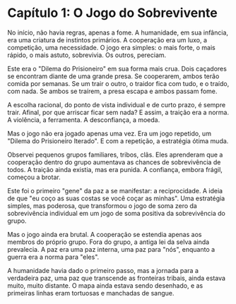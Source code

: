 # Capítulo 1: O Jogo do Sobrevivente

No início, não havia regras, apenas a fome. A humanidade, em sua infância, era uma criatura de instintos primários. A cooperação era um luxo, a competição, uma necessidade. O jogo era simples: o mais forte, o mais rápido, o mais astuto, sobrevivia. Os outros, pereciam.

Este era o "Dilema do Prisioneiro" em sua forma mais crua. Dois caçadores se encontram diante de uma grande presa. Se cooperarem, ambos terão comida por semanas. Se um trair o outro, o traidor fica com tudo, e o traído, com nada. Se ambos se traírem, a presa escapa e ambos passam fome.

A escolha racional, do ponto de vista individual e de curto prazo, é sempre trair. Afinal, por que arriscar ficar sem nada? E assim, a traição era a norma. A violência, a ferramenta. A desconfiança, a moeda.

Mas o jogo não era jogado apenas uma vez. Era um jogo repetido, um "Dilema do Prisioneiro Iterado". E com a repetição, a estratégia ótima muda.

Observei pequenos grupos familiares, tribos, clãs. Eles aprenderam que a cooperação dentro do grupo aumentava as chances de sobrevivência de todos. A traição ainda existia, mas era punida. A confiança, embora frágil, começou a brotar.

Este foi o primeiro "gene" da paz a se manifestar: a reciprocidade. A ideia de que "eu coço as suas costas se você coçar as minhas". Uma estratégia simples, mas poderosa, que transformou o jogo de soma zero da sobrevivência individual em um jogo de soma positiva da sobrevivência do grupo.

Mas o jogo ainda era brutal. A cooperação se estendia apenas aos membros do próprio grupo. Fora do grupo, a antiga lei da selva ainda prevalecia. A paz era uma paz interna, uma paz para "nós", enquanto a guerra era a norma para "eles".

A humanidade havia dado o primeiro passo, mas a jornada para a verdadeira paz, uma paz que transcende as fronteiras tribais, ainda estava muito, muito distante. O mapa ainda estava sendo desenhado, e as primeiras linhas eram tortuosas e manchadas de sangue.